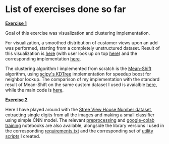 # List of exercises done so far

[**Exercise 1**](exercise_1)

Goal of this exercise was visualization and clustering implementation. 

For visualization, a smoothed distribution of customer views upon an add was performed, 
  starting from a completely unstructured dataset. Result of this visualization is [here](exercise_1/heatmap_exercise_1_1.pdf) (with user look up on top [here](exercise_1/heatmap_wuser_looks_exercise_1_1.pdf)) and the corresponding implementation
[here](exercise_1/exercise1_1.py).

The clustering algorithm I implemented from scratch is the [Mean-Shift](https://scikit-learn.org/stable/modules/generated/sklearn.cluster.MeanShift.html) algorithm, using 
[scipy's KDTree](https://docs.scipy.org/doc/scipy/reference/generated/scipy.spatial.cKDTree.html) implementation for speedup boost for neighbor lookup. The comparison of my implementation
with the standard result of Mean-Shift on the same custom dataset I used is avaialble [here](exercise_1/clusters_exercise_1_2.pdf), while the main code is [here](exercise_1/exercise1_2.py).

[**Exercise 2**](exercise_2)

Here I have played around with the [Stree View House Number dataset](http://ufldl.stanford.edu/housenumbers/), extracting single digits from all the images and making a small classifier using simple CNN model.
The relevant [preprocessing](exercise_2/SVHN_preprocess.ipynb) and [google-colab training](exercise_2/SVHN_googlecolab_training.ipynb) notebooks are also available, alongside the library versions
I used in the corresponding [requirements.txt](exercise_2/requirements.txt) and the corresponding set of [utility scripts](exercise_2/lib/) I created.

